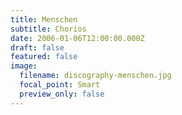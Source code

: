 ```yaml
---
title: Menschen
subtitle: Chorios
date: 2006-01-06T12:00:00.000Z
draft: false
featured: false
image:
  filename: discography-menschen.jpg
  focal_point: Smart
  preview_only: false
---
```

